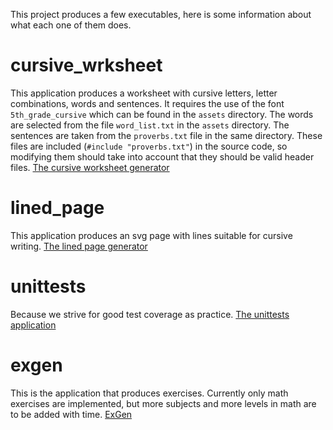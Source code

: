 This project produces a few executables, here is some information about what each one of them does.

# cursive_wrksheet
This application produces a worksheet with cursive letters, letter combinations, words and sentences. It requires the use of the font `5th_grade_cursive` which can be found in the `assets` directory.
The words are selected from the file `word_list.txt` in the `assets` directory. The sentences are taken from the `proverbs.txt` file in the same directory. These files are included (`#include "proverbs.txt"`) in the source code, so modifying them should take into account that they should be valid header files. [The cursive worksheet generator](group__cursive__worksheet.html)


# lined_page
This application produces an svg page with lines suitable for cursive writing. [The lined page generator](group__lined__page.html)

# unittests
Because we strive for good test coverage as practice. [The unittests application](group__unittests.html)

# exgen
This is the application that produces exercises. Currently only math exercises are implemented, but more subjects and more levels in math are to be added with time. [ExGen](group__exgen.html)

